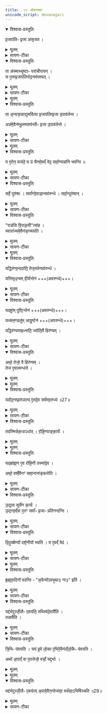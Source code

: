 ```yaml
---
title:  ०९ ओदनसवः
unicode_script: devanagari
---
```


<details open><summary>विश्वास-प्रस्तुतिः</summary>

प्र॒जाप॑तिᳶ प्र॒जा अ॑सृजत ।
</details>

<details><summary>मूलम्</summary>

प्र॒जाप॑तिᳶ प्र॒जा अ॑सृजत ।
</details>

<details><summary>सायण-टीका</summary>

(SB) 1अष्टमेऽनुवाके ओदनसवगता रथारोहणमन्त्रा उक्ताः । सोऽयमोदनसवो नवमेऽभिधीयते । तमेतं विधत्ते - प्रजापतिना सृष्टाः प्रजा अन्नार्थिन्यस्तदन्वेषणाय पुनरावृत्तिरहिताः आयन् यत्र क्वापि गताः ।
</details>

<details open><summary>विश्वास-प्रस्तुतिः</summary>

ता अ॑स्माथ्सृ॒ष्टाᳶ परा॑चीरायन् ।  
स ए॒तम्प्र॒जाप॑तिरोद॒नम॑पश्यत् ।
</details>

<details><summary>मूलम्</summary>

ता अ॑स्माथ्सृ॒ष्टाᳶ परा॑चीरायन् ।  
स ए॒तम्प्र॒जाप॑तिरोद॒नम॑पश्यत् ।
</details>

<details><summary>सायण-टीका</summary>

तदानीं प्रजापतिरन्नहेतुमोदनसवं दृष्ट्वा तदनुष्ठानेनान्नं प्राप्तोऽतिष्ठत् ।
</details>


<details><summary>मूलम्</summary>

ता अ॒न्यत्रा॒न्नाद्य॒मवि॑त्वा ।
प्र॒जाप॑तिम्प्र॒जा उ॒पाव॑र्तन्त ।
</details>

<details open><summary>विश्वास-प्रस्तुतिः</summary>

ता अ॒न्यत्रा॒न्नाद्य॒मवि॑त्वा  प्र॒जाप॑तिम्प्र॒जा उ॒पाव॑र्तन्त ।

अन्न॑मे॒वैन॑म्भू॒तम्पश्य॑न्तीᳶ प्र॒जा उ॒पाव॑र्तन्ते ।
</details>

<details><summary>मूलम्</summary>

ता अ॒न्यत्रा॒न्नाद्य॒मवि॑त्वा  प्र॒जाप॑तिम्प्र॒जा उ॒पाव॑र्तन्त ।

अन्न॑मे॒वैन॑म्भू॒तम्पश्य॑न्तीᳶ प्र॒जा उ॒पाव॑र्तन्ते ।
</details>

<details><summary>सायण-टीका</summary>

ताश्च प्रजा अन्यत्रान्नमलन्ध्वा पुनः प्रजापतिं प्रत्यागताः ।
</details>


<details><summary>मूलम्</summary>

य ए॒तेन॒ यज॑ते ।
य उ॑ चैनमे॒वव्ँ वेद॑ ।
सर्वा॒ण्यन्ना॑नि भवन्ति ॥25॥  
</details>

<details open><summary>विश्वास-प्रस्तुतिः</summary>

य ए॒तेन॒ यज॑ते॒ य उ॑ चैनमे॒वव्ँ वेद॒ सर्वा॒ण्यन्ना॑नि भवन्ति ॥
</details>

<details><summary>मूलम्</summary>

य ए॒तेन॒ यज॑ते॒ य उ॑ चैनमे॒वव्ँ वेद॒ सर्वा॒ण्यन्ना॑नि भवन्ति ॥
</details>

<details><summary>सायण-टीका</summary>

यो यजमान एतेनौदनसवेन यजते यश्चैनमोदनसवं सम्यग्वेद वेत्ति, तमेतमुभयविधं पुरुषमन्नप्राप्तियुक्तं दृष्ट्वा प्रजाः सर्वा आगच्छन्ति ॥
</details>

<details open><summary>विश्वास-प्रस्तुतिः</summary>

सर्वे॒ पुरु॑षाः ।
सर्वा॑ण्ये॒वान्ना॒न्यव॑रुन्धे ।
सर्वा॒न्पुरु॑षान् ।
</details>

<details><summary>मूलम्</summary>

सर्वे॒ पुरु॑षाः ।
सर्वा॑ण्ये॒वान्ना॒न्यव॑रुन्धे ।
सर्वा॒न्पुरु॑षान् ।
</details>

<details><summary>सायण-टीका</summary>

2-3पूर्वोक्तैः 'सिंहे व्याघ्रे' इत्यादिभिर्मन्त्रैर्यदन्नं होतव्यं तदिह विधत्ते - ब्रीहिप्रियङ्गश्यामाकादिभिर्निष्पाद्यानि यावन्त्यन्नानि संभवन्ति तावन्ति सर्वाण्यत्र कर्तव्यानि । कर्तारश्च ब्राह्मणक्षत्रियवैश्यशूद्वाः सर्वे पुरुषाः । तेन सर्वान्नसर्वपुरुषसमृद्धिः प्राप्यते ।
</details>

<details open><summary>विश्वास-प्रस्तुतिः</summary>

"राड॑सि वि॒राड॒सी"त्या॑ह ।  
स्वारा॑ज्यमे॒वैन॑ङ्गमयति ।
</details>

<details><summary>मूलम्</summary>

"राड॑सि वि॒राड॒सी"त्या॑ह ।  
स्वारा॑ज्यमे॒वैन॑ङ्गमयति ।
</details>

<details><summary>सायण-टीका</summary>

मन्थकल्पनमन्त्राणां तात्पर्यं दर्शयति - राडसीत्यादींश्चतुरो मन्त्रान्पठेत्तेन स्वाराज्यप्राप्तिः ॥
</details>


<details><summary>मूलम्</summary>

यद्धिर॑ण्य॒न्ददा॑ति ।
तेज॒स्तेनाव॑रुन्धे ।  

यत्ति॑सृध॒न्वम् ।
वी॒र्य॑न्तेन॑ ।  

यदष्ट्रा॑म् ॥26॥  
पुष्टि॒न्तेन॑ ।  

यत्क॑म॒ण्डलु॑म् ।
आयु॒ष्टेन॑ ।   

यद्धिर॑ण्यमाब॒ध्नाति॑ ।
ज्योति॒र्वै हिर॑ण्यम् ।
</details>

<details open><summary>विश्वास-प्रस्तुतिः</summary>

यद्धिर॑ण्य॒न्ददा॑ति॒ तेज॒स्तेनाव॑रुन्धे ।  

यत्ति॑सृध॒न्वम् वी॒र्य॑न्तेन॑ +++(अवरुन्धे)+++।  
</details>

<details><summary>मूलम्</summary>

यद्धिर॑ण्य॒न्ददा॑ति॒ तेज॒स्तेनाव॑रुन्धे ।  

यत्ति॑सृध॒न्वम् वी॒र्य॑न्तेन॑ +++(अवरुन्धे)+++।  
</details>

<details><summary>सायण-टीका</summary>

4-5यदुक्तं सूत्रकारेण 'हिरण्यं ब्राह्मणाय ददाति । तिसृधन्वं राजन्याय ।
</details>

<details open><summary>विश्वास-प्रस्तुतिः</summary>

यदष्ट्रा॑म् पुष्टि॒न्तेन॑ +++(अवरुन्धे)+++।  

यत्क॑म॒ण्डलु॑म् आयु॒ष्टेन॑ +++(अवरुन्धे)+++।

यद्धिर॑ण्यमाब॒ध्नाति॒ ज्योति॒र्वै हिर॑ण्यम् ।
</details>

<details><summary>मूलम्</summary>

यदष्ट्रा॑म् पुष्टि॒न्तेन॑ +++(अवरुन्धे)+++।  

यत्क॑म॒ण्डलु॑म् आयु॒ष्टेन॑ +++(अवरुन्धे)+++।

यद्धिर॑ण्यमाब॒ध्नाति॒ ज्योति॒र्वै हिर॑ण्यम् ।
</details>

<details><summary>सायण-टीका</summary>

अष्ट्रां वैश्याय । माषकमण्डलुं शूद्राय' इति । तदेतत्सर्वं विधत्ते - तिसृभिरिषुभिः सहितं धनुस्तत्तिसृधन्वम् । अष्ट्राफालं लाङ्गलाग्रस्था लोहशलाकेत्यर्थः । कर्णे हिरण्याभरणबन्धनं विधत्ते - हिरण्यगता दीप्तिर्ज्योतिः तद्धारणेन मुखस्य शोभनत्वं तेजः ॥
</details>

<details open><summary>विश्वास-प्रस्तुतिः</summary>

अथो॒ तेजो॒ वै हिर॑ण्यम् ।   
तेज॑ ए॒वात्मन्ध॑त्ते ।   
</details>

<details><summary>मूलम्</summary>

अथो॒ तेजो॒ वै हिर॑ण्यम् ।   
तेज॑ ए॒वात्मन्ध॑त्ते ।   
</details>


<details><summary>मूलम्</summary>

यदो॑द॒नम्प्रा॒श्ञाति॑ ।
ए॒तदे॒व सर्व॑मव॒रुध्य॑ ॥27॥  
</details>

<details open><summary>विश्वास-प्रस्तुतिः</summary>

यदो॑द॒नम्प्रा॒श्ञात्य् ए॒तदे॒व सर्व॑मव॒रुध्य॑ ॥27॥  
</details>

<details><summary>मूलम्</summary>

यदो॑द॒नम्प्रा॒श्ञात्य् ए॒तदे॒व सर्व॑मव॒रुध्य॑ ॥27॥  
</details>

<details><summary>सायण-टीका</summary>

6होमद्रव्यशेषप्राशनं विधत्ते - सर्वान्नशेषभक्षणे सत्येतत्सर्वमन्नजातं संपूर्णं संपाद्य तत्संपादितमस्मिन्यजमान एकधा अधात् एकीकृत्य स्थापयति ॥
</details>

<details open><summary>विश्वास-प्रस्तुतिः</summary>

तद॑स्मिन्नेक॒धाऽधा॑त् ।
रो॒हि॒ण्याङ्का॒र्यः॑ ।
</details>

<details><summary>मूलम्</summary>

तद॑स्मिन्नेक॒धाऽधा॑त् ।
रो॒हि॒ण्याङ्का॒र्यः॑ ।
</details>


<details><summary>मूलम्</summary>

यद्ब्रा॑ह्म॒ण ए॒व रो॑हि॒णी ।
तस्मा॑दे॒व ।
</details>

<details open><summary>विश्वास-प्रस्तुतिः</summary>

यद्ब्रा॑ह्म॒ण ए॒व रो॑हि॒णी तस्मा॑दे॒व ।     

अथो॒ वर्ष्मै॒वैनꣳ॑ समा॒नाना॑ङ्करोति ।
</details>

<details><summary>मूलम्</summary>

यद्ब्रा॑ह्म॒ण ए॒व रो॑हि॒णी तस्मा॑दे॒व ।     

अथो॒ वर्ष्मै॒वैनꣳ॑ समा॒नाना॑ङ्करोति ।
</details>

<details><summary>सायण-टीका</summary>

7ओदनसवप्रयोगस्य नक्षत्रविशेषं विधत्ते - यस्मात्कारणाद्रोहिणीनक्षत्रं ब्राह्मणवत्प्रशस्तं तस्मादेव कारणाद्रोहिण्यामयं कार्यः । 'सप्त सप्त क्रमाज्ज्ञेया विप्राद्याः कृत्तिकादयः' इति ज्योतिश्शास्त्रे ब्राह्मणनक्षत्रेषु सप्तस्ववस्थितत्वाद्गोहिण्या ब्राह्यणत्वम् । अपिच रोहिण्यां कुर्वन्नेनं यजमानं समानानां सर्वेषां शिरस्स्थानीयं करोति ॥
</details>

<details open><summary>विश्वास-प्रस्तुतिः</summary>

उ॒द्य॒ता सूर्ये॑ण का॒र्यः॑ ।  
उ॒द्यन्त॒व्ँवा ए॒तꣳ सर्वा॑ᳶ प्र॒जाᳶ प्रति॑नन्दन्ति ।
</details>

<details><summary>मूलम्</summary>

उ॒द्य॒ता सूर्ये॑ण का॒र्यः॑ ।  
उ॒द्यन्त॒व्ँवा ए॒तꣳ सर्वा॑ᳶ प्र॒जाᳶ प्रति॑नन्दन्ति ।
</details>

<details><summary>सायण-टीका</summary>

8रोहिणीनक्षत्रदिनेऽप्युदयकालं विधत्ते - उदयं गच्छता सूर्येण सहायं सवः कर्तव्यः, सूर्योदयस्य सर्वपुरुषानन्दहेतुत्वात्तत्रानुष्ठानं प्रशस्तम् ।
</details>

<details open><summary>विश्वास-प्रस्तुतिः</summary>

दि॒दृ॒ख्षेण्यो॑ दर्श॒नीयो॑ भवति ।
य ए॒वव्ँ वेद॑ ।
</details>

<details><summary>मूलम्</summary>

दि॒दृ॒ख्षेण्यो॑ दर्श॒नीयो॑ भवति ।
य ए॒वव्ँ वेद॑ ।
</details>

<details><summary>सायण-टीका</summary>

वेदनं प्रशंसति - दिदृक्षेण्यो दर्शनेच्छाविषय उपास्य इत्यर्थः । दर्शनीयः सुरूपः ॥
</details>


<details><summary>मूलम्</summary>

ब्र॒ह्म॒वा॒दिनो॑ वदन्ति ॥28॥  
अ॒वेत्यो॑ऽवभृ॒था३ ना३ इति॑ ।

यद्द॑र्भपुञ्जी॒लैᳶ प॒वय॑ति ।
तथ्स्वि॑दे॒वावै॑ति ।

तन्नावै॑ति ।
त्रि॒भिᳶ प॑वयति ।  

त्रय॑ इ॒मे लो॒काः ।
ए॒भिरे॒वैन॑ल्ँलो॒कैᳶ प॑वयति ।

अथो॑ अ॒पाव्ँ वा ए॒तत्तेजो॒ वर्चः॑ ।
यद्द॒र्भाः ।
</details>

<details open><summary>विश्वास-प्रस्तुतिः</summary>

ब्र॒ह्म॒वा॒दिनो॑ वदन्ति - "अ॒वेत्यो॑ऽवभृ॒था३ ना३" इति॑ ।
</details>

<details><summary>मूलम्</summary>

ब्र॒ह्म॒वा॒दिनो॑ वदन्ति - "अ॒वेत्यो॑ऽवभृ॒था३ ना३" इति॑ ।
</details>

<details><summary>सायण-टीका</summary>

9यदुक्तं सूत्रकारेण - 'अथैनं त्रिभिर्दर्भपुञ्जीलैः पवयति । अवभृथप्रत्याम्नायो भवतीति विज्ञायते' इति । तदिदं विधत्ते - अस्मिन्नोदनसवे किमवभृथः कार्यो न वेति ब्रह्मवादिनां विचारार्थेयं प्लुतिः । तदनुष्ठाने तु क्रियाबाहुल्यम् । अनुष्ठानाभावे शुद्ध्यभाव हति तेषामभिप्रायः । तत्र दोषद्वयरहितमिदमुत्तरम् ।
</details>

<details open><summary>विश्वास-प्रस्तुतिः</summary>

यद्द॑र्भपुञ्जी॒लैᳶ प॒वय॑ति॒ तथ्स्वि॑दे॒वावै॑ति ।   
तन्नावै॑ति ।  
</details>

<details><summary>मूलम्</summary>

यद्द॑र्भपुञ्जी॒लैᳶ प॒वय॑ति॒ तथ्स्वि॑दे॒वावै॑ति ।   
तन्नावै॑ति ।  
</details>

<details><summary>सायण-टीका</summary>

दर्भपुञ्जीलशब्देन कतिपयदर्भनाडियुक्ताः शाखाविशेषा उच्यन्ते । तैः शोधने सति तदेवावभृथाख्यं कर्म अवैति स्वित् अनुष्ठितमेव शुद्धेः संपन्नत्वात् । तन्नानुष्ठितमपि क्रियाबाहुल्याभावात् ॥
</details>

<details open><summary>विश्वास-प्रस्तुतिः</summary>

त्रि॒भिᳶ प॑वयति । त्रय॑ इ॒मे लो॒का ए॒भिरे॒वैन॑ल्ँलो॒कैᳶ प॑वयति ।

अथो॑ अ॒पाव्ँ वा ए॒तत्तेजो॒ वर्चो॒ यद्द॒र्भाः ।
</details>

<details><summary>मूलम्</summary>

त्रि॒भिᳶ प॑वयति । त्रय॑ इ॒मे लो॒का ए॒भिरे॒वैन॑ल्ँलो॒कैᳶ प॑वयति ।

अथो॑ अ॒पाव्ँ वा ए॒तत्तेजो॒ वर्चो॒ यद्द॒र्भाः ।
</details>


<details><summary>मूलम्</summary>

यद्द॑र्भपुञ्जी॒लैᳶ प॒वय॑ति ।
अ॒पामे॒वैन॒न्तेज॑सा॒ वर्च॑सा॒ऽभिषि॑ञ्चति ॥29॥   
</details>

<details open><summary>विश्वास-प्रस्तुतिः</summary>

यद्द॑र्भपुञ्जी॒लैᳶ प॒वय॑त्य् अ॒पामे॒वैन॒न्तेज॑सा॒ वर्च॑सा॒ऽभिषि॑ञ्चति ॥29॥  
</details>

<details><summary>मूलम्</summary>

यद्द॑र्भपुञ्जी॒लैᳶ प॒वय॑त्य् अ॒पामे॒वैन॒न्तेज॑सा॒ वर्च॑सा॒ऽभिषि॑ञ्चति ॥29॥  
</details>

<details><summary>सायण-टीका</summary>

10दर्भपुञ्जीलसंख्यां विधत्ते - त्रित्वसंख्याया लोकसाम्याल्लोकैः शुद्धिःकृता भवति । अपिच दर्भाणानुदकसारत्वाद्बलहेतुत्वाश्च सारबलाभ्यामयं शोधितो भूत्वाऽभिषिक्तो भवति ।

इति श्रीमत्सायणाचार्यवरचित माधवीये वेदार्थप्रकाशे कृष्णयजुर्वेदीयतैत्तिरीयब्राह्मणभाष्ये द्वितीयाष्टके नवमोऽनुवाकः ॥  

</details>

